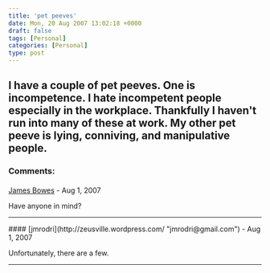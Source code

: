 ```yaml
---
title: 'pet peeves'
date: Mon, 20 Aug 2007 13:02:18 +0000
draft: false
tags: [Personal]
categories: [Personal]
type: post
---
```


I have a couple of pet peeves. One is incompetence. I hate incompetent people especially in the workplace. Thankfully I haven't run into many of these at work. My other pet peeve is lying, conniving, and manipulative people.
---
### Comments:
####
[James Bowes](http://jbowes.dangerouslyinc.com "jbowes@redhat.com") - <time datetime="2007-08-20 10:19:49">Aug 1, 2007</time>

Have anyone in mind?
<hr />
####
[jmrodri](http://zeusville.wordpress.com/ "jmrodri@gmail.com") - <time datetime="2007-08-20 10:35:28">Aug 1, 2007</time>

Unfortunately, there are a few.
<hr />
